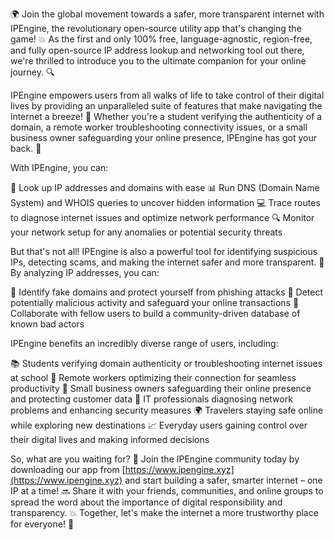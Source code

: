 🌍 Join the global movement towards a safer, more transparent internet with IPEngine, the revolutionary open-source utility app that's changing the game! 💥 As the first and only 100% free, language-agnostic, region-free, and fully open-source IP address lookup and networking tool out there, we're thrilled to introduce you to the ultimate companion for your online journey. 🔍

IPEngine empowers users from all walks of life to take control of their digital lives by providing an unparalleled suite of features that make navigating the internet a breeze! 🌈 Whether you're a student verifying the authenticity of a domain, a remote worker troubleshooting connectivity issues, or a small business owner safeguarding your online presence, IPEngine has got your back. 💪

With IPEngine, you can:

🔮 Look up IP addresses and domains with ease
📊 Run DNS (Domain Name System) and WHOIS queries to uncover hidden information
💻 Trace routes to diagnose internet issues and optimize network performance
🔍 Monitor your network setup for any anomalies or potential security threats

But that's not all! IPEngine is also a powerful tool for identifying suspicious IPs, detecting scams, and making the internet safer and more transparent. 🚫 By analyzing IP addresses, you can:

🔎 Identify fake domains and protect yourself from phishing attacks
💸 Detect potentially malicious activity and safeguard your online transactions
🌟 Collaborate with fellow users to build a community-driven database of known bad actors

IPEngine benefits an incredibly diverse range of users, including:

📚 Students verifying domain authenticity or troubleshooting internet issues at school
🏢 Remote workers optimizing their connection for seamless productivity
💼 Small business owners safeguarding their online presence and protecting customer data
👥 IT professionals diagnosing network problems and enhancing security measures
🌍 Travelers staying safe online while exploring new destinations
📈 Everyday users gaining control over their digital lives and making informed decisions

So, what are you waiting for? 🤔 Join the IPEngine community today by downloading our app from [https://www.ipengine.xyz](https://www.ipengine.xyz) and start building a safer, smarter internet – one IP at a time! 🔜 Share it with your friends, communities, and online groups to spread the word about the importance of digital responsibility and transparency. 💥 Together, let's make the internet a more trustworthy place for everyone! 🌟